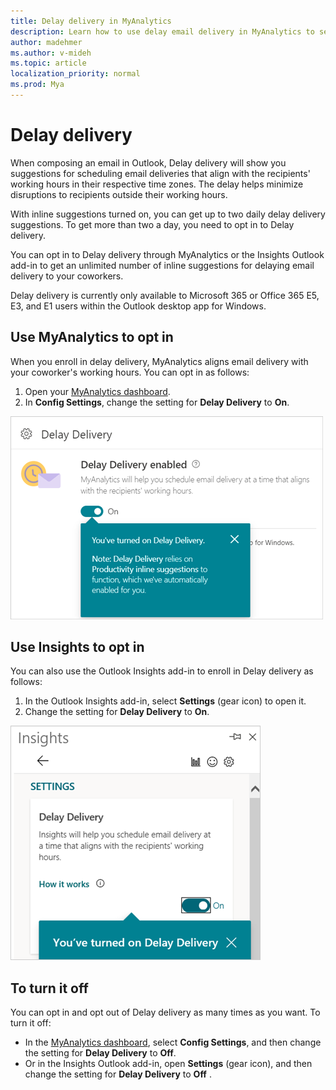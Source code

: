 ```yaml
---
title: Delay delivery in MyAnalytics
description: Learn how to use delay email delivery in MyAnalytics to send email during working hours
author: madehmer
ms.author: v-mideh
ms.topic: article
localization_priority: normal 
ms.prod: Mya
---
```


# Delay delivery

When composing an email in Outlook, Delay delivery will show you suggestions for scheduling email deliveries that align with the recipients' working hours in their respective time zones. The delay helps minimize disruptions to recipients outside their working hours.

With inline suggestions turned on, you can get up to two daily delay delivery suggestions. To get more than two a day, you need to opt in to Delay delivery.

You can opt in to Delay delivery through MyAnalytics or the Insights Outlook add-in to get an unlimited number of inline suggestions for delaying email delivery to your coworkers.

Delay delivery is currently only available to Microsoft 365 or Office 365 E5, E3, and E1 users within the Outlook desktop app for Windows.

## Use MyAnalytics to opt in

When you enroll in delay delivery, MyAnalytics aligns email delivery with your coworker's working hours. You can opt in as follows:

1. Open your [MyAnalytics dashboard](https://myanalytics.microsoft.com).
2. In **Config Settings**, change the setting for **Delay Delivery** to **On**.

  ![Turn on Delay delivery in MyAnalytics](../../Images/mya/use/delay-on-mya.png)

## Use Insights to opt in

You can also use the Outlook Insights add-in to enroll in Delay delivery as follows:

1. In the Outlook Insights add-in, select **Settings** (gear icon) to open it.
2. Change the setting for **Delay Delivery** to **On**.

![Turn on Delay delivery in the Insights add-in](../../Images/mya/use/try-delay-add-in.png)

## To turn it off

You can opt in and opt out of Delay delivery as many times as you want. To turn it off:

* In the [MyAnalytics dashboard](https://myanalytics.microsoft.com), select **Config Settings**, and then change the setting for **Delay Delivery** to **Off**.
* Or in the Insights Outlook add-in, open **Settings** (gear icon), and then change the setting for **Delay Delivery** to **Off** .
